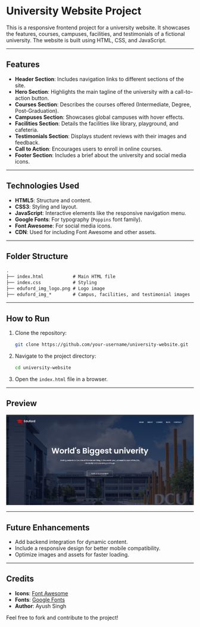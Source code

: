 
# University Website Project

This is a responsive frontend project for a university website. It showcases the features, courses, campuses, facilities, and testimonials of a fictional university. The website is built using HTML, CSS, and JavaScript.

---

## Features

- **Header Section**: Includes navigation links to different sections of the site.
- **Hero Section**: Highlights the main tagline of the university with a call-to-action button.
- **Courses Section**: Describes the courses offered (Intermediate, Degree, Post-Graduation).
- **Campuses Section**: Showcases global campuses with hover effects.
- **Facilities Section**: Details the facilities like library, playground, and cafeteria.
- **Testimonials Section**: Displays student reviews with their images and feedback.
- **Call to Action**: Encourages users to enroll in online courses.
- **Footer Section**: Includes a brief about the university and social media icons.

---

## Technologies Used

- **HTML5**: Structure and content.
- **CSS3**: Styling and layout.
- **JavaScript**: Interactive elements like the responsive navigation menu.
- **Google Fonts**: For typography (`Poppins` font family).
- **Font Awesome**: For social media icons.
- **CDN**: Used for including Font Awesome and other assets.

---

## Folder Structure

```
.
├── index.html           # Main HTML file
├── index.css            # Styling
├── eduford_img_logo.png # Logo image
├── eduford_img_*        # Campus, facilities, and testimonial images
```

---

## How to Run

1. Clone the repository:
   ```bash
   git clone https://github.com/your-username/university-website.git
   ```
2. Navigate to the project directory:
   ```bash
   cd university-website
   ```
3. Open the `index.html` file in a browser.

---

## Preview

![Preview of the website](eduford_img_preview.png)

---

## Future Enhancements

- Add backend integration for dynamic content.
- Include a responsive design for better mobile compatibility.
- Optimize images and assets for faster loading.

---

## Credits

- **Icons**: [Font Awesome](https://fontawesome.com/)
- **Fonts**: [Google Fonts](https://fonts.google.com/)
- **Author**: Ayush Singh

Feel free to fork and contribute to the project!
